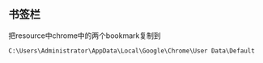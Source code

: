 ## 书签栏

把resource中chrome中的两个bookmark复制到

    C:\Users\Administrator\AppData\Local\Google\Chrome\User Data\Default
    